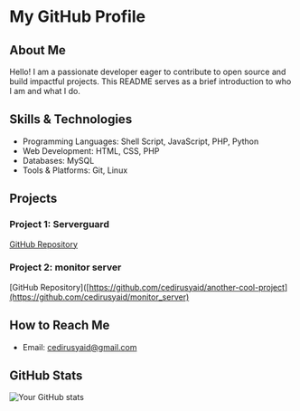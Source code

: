 # My GitHub Profile

## About Me

Hello! I am a passionate developer eager to contribute to open source and build impactful projects. This README serves as a brief introduction to who I am and what I do.

## Skills & Technologies

- Programming Languages: Shell Script, JavaScript, PHP, Python 
- Web Development: HTML, CSS, PHP
- Databases: MySQL
- Tools & Platforms: Git, Linux

## Projects

### Project 1: Serverguard 
[GitHub Repository]([https://github.com/yourusername/awesome-project](https://github.com/cedirusyaid/serverguard)])

### Project 2: monitor server  
[GitHub Repository]([https://github.com/cedirusyaid/another-cool-project](https://github.com/cedirusyaid/monitor_server)


## How to Reach Me

- Email: cedirusyaid@gmail.com  


## GitHub Stats

![Your GitHub stats](https://github-readme-stats.vercel.app/api?username=cedirusyaid&show_icons=true&theme=radical)
